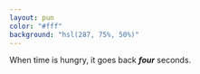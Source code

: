 ```yaml
---
layout: pun
color: "#fff"
background: "hsl(287, 75%, 50%)"
---
```

When time is hungry, it goes back ***four*** seconds.